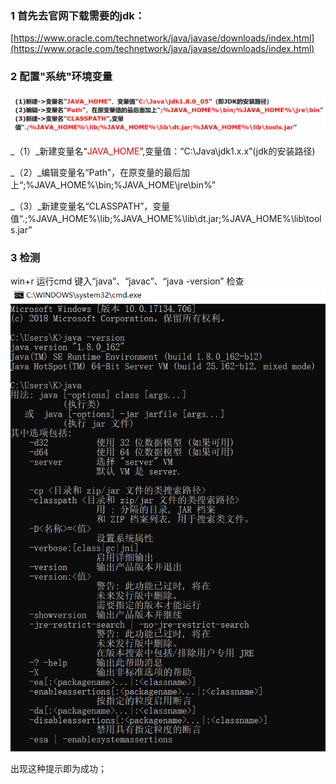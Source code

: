 ### 1 首先去官网下载需要的jdk：
[https://www.oracle.com/technetwork/java/javase/downloads/index.html](https://www.oracle.com/technetwork/java/javase/downloads/index.html)

### 2 配置"系统"环境变量
![](https://github.com/KevinShowli/blog/blob/master/images/java环境变量.png) 

_（1）_新建变量名“<font face="" color="red">JAVA_HOME</font>”,变量值：“C:\Java\jdk1.x.x”(jdk的安装路径)

_（2）_编辑变量名“Path”，在原变量的最后加上“;%JAVA_HOME%\bin;%JAVA_HOME\jre\bin%”

_（3）_新建变量名“CLASSPATH”，变量值“.;%JAVA_HOME%\lib;%JAVA_HOME%\lib\dt.jar;%JAVA_HOME%\lib\tools.jar”

### 3 检测

win+r  运行cmd  键入“java”、“javac”、“java -version” 检查
![](https://github.com/KevinShowli/blog/blob/master/images/javac.png)

出现这种提示即为成功；